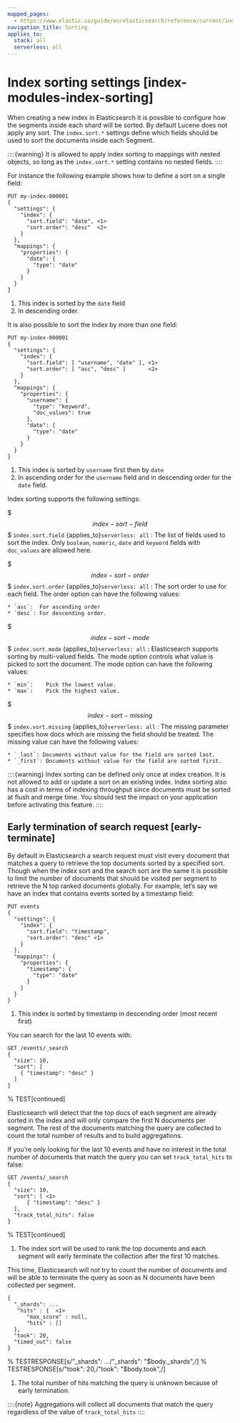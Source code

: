 ```yaml
---
mapped_pages:
  - https://www.elastic.co/guide/en/elasticsearch/reference/current/index-modules-index-sorting.html
navigation_title: Sorting
applies_to:
  stack: all
  serverless: all
---
```


# Index sorting settings [index-modules-index-sorting]

When creating a new index in Elasticsearch it is possible to configure how the segments inside each shard will be sorted. By default Lucene does not apply any sort. The `index.sort.*` settings define which fields should be used to sort the documents inside each Segment.

::::{warning}
It is allowed to apply index sorting to mappings with nested objects, so long as the `index.sort.*` setting contains no nested fields.
::::


For instance the following example shows how to define a sort on a single field:

```console
PUT my-index-000001
{
  "settings": {
    "index": {
      "sort.field": "date", <1>
      "sort.order": "desc"  <2>
    }
  },
  "mappings": {
    "properties": {
      "date": {
        "type": "date"
      }
    }
  }
}
```

1. This index is sorted by the `date` field
2. In descending order.


It is also possible to sort the index by more than one field:

```console
PUT my-index-000001
{
  "settings": {
    "index": {
      "sort.field": [ "username", "date" ], <1>
      "sort.order": [ "asc", "desc" ]       <2>
    }
  },
  "mappings": {
    "properties": {
      "username": {
        "type": "keyword",
        "doc_values": true
      },
      "date": {
        "type": "date"
      }
    }
  }
}
```

1. This index is sorted by `username` first then by `date`
2. In ascending order for the `username` field and in descending order for the `date` field.


Index sorting supports the following settings:

$$$index-sort-field$$$
`index.sort.field` {applies_to}`serverless: all`
:   The list of fields used to sort the index. Only `boolean`, `numeric`, `date` and `keyword` fields with `doc_values` are allowed here.

$$$index-sort-order$$$
`index.sort.order` {applies_to}`serverless: all`
:   The sort order to use for each field. The order option can have the following values:

    * `asc`:  For ascending order
    * `desc`: For descending order.

$$$index-sort-mode$$$
`index.sort.mode` {applies_to}`serverless: all`
:   Elasticsearch supports sorting by multi-valued fields. The mode option controls what value is picked to sort the document. The mode option can have the following values:

    * `min`: 	Pick the lowest value.
    * `max`: 	Pick the highest value.


$$$index-sort-missing$$$
`index.sort.missing` {applies_to}`serverless: all`
:   The missing parameter specifies how docs which are missing the field should be treated. The missing value can have the following values:

    * `_last`: Documents without value for the field are sorted last.
    * `_first`: Documents without value for the field are sorted first.


::::{warning}
Index sorting can be defined only once at index creation. It is not allowed to add or update a sort on an existing index. Index sorting also has a cost in terms of indexing throughput since documents must be sorted at flush and merge time. You should test the impact on your application before activating this feature.
::::



## Early termination of search request [early-terminate]

By default in Elasticsearch a search request must visit every document that matches a query to retrieve the top documents sorted by a specified sort. Though when the index sort and the search sort are the same it is possible to limit the number of documents that should be visited per segment to retrieve the N top ranked documents globally. For example, let’s say we have an index that contains events sorted by a timestamp field:

```console
PUT events
{
  "settings": {
    "index": {
      "sort.field": "timestamp",
      "sort.order": "desc" <1>
    }
  },
  "mappings": {
    "properties": {
      "timestamp": {
        "type": "date"
      }
    }
  }
}
```

1. This index is sorted by timestamp in descending order (most recent first)


You can search for the last 10 events with:

```console
GET /events/_search
{
  "size": 10,
  "sort": [
    { "timestamp": "desc" }
  ]
}
```
% TEST[continued]

Elasticsearch will detect that the top docs of each segment are already sorted in the index and will only compare the first N documents per segment. The rest of the documents matching the query are collected to count the total number of results and to build aggregations.

If you’re only looking for the last 10 events and have no interest in the total number of documents that match the query you can set `track_total_hits` to false:

```console
GET /events/_search
{
  "size": 10,
  "sort": [ <1>
      { "timestamp": "desc" }
  ],
  "track_total_hits": false
}
```
% TEST[continued]

1. The index sort will be used to rank the top documents and each segment will early terminate the collection after the first 10 matches.


This time, Elasticsearch will not try to count the number of documents and will be able to terminate the query as soon as N documents have been collected per segment.

```console-result
{
  "_shards": ...
   "hits" : {  <1>
      "max_score" : null,
      "hits" : []
  },
  "took": 20,
  "timed_out": false
}
```
%  TESTRESPONSE[s/"_shards": \.\.\./"_shards": "$body._shards",/]
%  TESTRESPONSE[s/"took": 20,/"took": "$body.took",/]

1. The total number of hits matching the query is unknown because of early termination.


::::{note}
Aggregations will collect all documents that match the query regardless of the value of `track_total_hits`
::::



